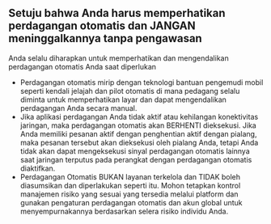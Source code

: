 ## Setuju bahwa Anda harus memperhatikan perdagangan otomatis dan JANGAN meninggalkannya tanpa pengawasan

Anda selalu diharapkan untuk memperhatikan dan mengendalikan perdagangan otomatis Anda saat diperlukan
- Perdagangan otomatis mirip dengan teknologi bantuan pengemudi mobil seperti kendali jelajah dan pilot otomatis di mana pedagang selalu diminta untuk memperhatikan layar dan dapat mengendalikan perdagangan Anda secara manual.
- Jika aplikasi perdagangan Anda tidak aktif atau kehilangan konektivitas jaringan, maka perdagangan otomatis akan BERHENTI dieksekusi. Jika Anda memiliki pesanan aktif dengan penghentian aktif dengan pialang, maka pesanan tersebut akan dieksekusi oleh pialang Anda, tetapi Anda tidak akan dapat mengeksekusi sinyal perdagangan otomatis lainnya saat jaringan terputus pada perangkat dengan perdagangan otomatis diaktifkan.
- Perdagangan Otomatis BUKAN layanan terkelola dan TIDAK boleh diasumsikan dan diperlakukan seperti itu. Mohon tetapkan kontrol manajemen risiko yang sesuai yang tersedia melalui platform dan gunakan pengaturan perdagangan otomatis dan akun global untuk menyempurnakannya berdasarkan selera risiko individu Anda.